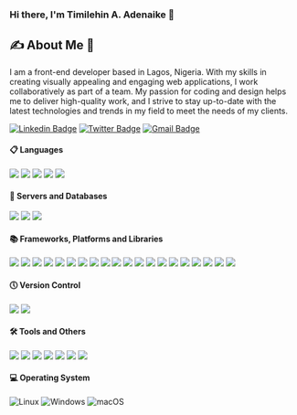 ### Hi there, I'm Timilehin A. Adenaike 👋

## :writing_hand: About Me :1st_place_medal:
I am a front-end developer based in Lagos, Nigeria. With my skills in creating visually appealing and engaging web applications, I work collaboratively as part of a team. My passion for coding and design helps me to deliver high-quality work, and I strive to stay up-to-date with the latest technologies and trends in my field to meet the needs of my clients.

[![Linkedin Badge](https://img.shields.io/badge/-timilehin-blue?style=flat-square&logo=Linkedin&logoColor=white&link=https://www.linkedin.com/in/timilehin-adenaike/)](https://www.linkedin.com/in/timilehin-adenaike/)
[![Twitter Badge](https://img.shields.io/badge/-@Timmynaike-1ca0f1?style=flat-square&labelColor=1ca0f1&logo=twitter&logoColor=white&link=https://twitter.com/Timmynaike)](https://twitter.com/Timmynaike)
[![Gmail Badge](https://img.shields.io/badge/-timmynaike@gmail.com-c14438?style=flat-square&logo=Gmail&logoColor=white&link=mailto:timmynaike@gmail.com)](mailto:timmynaike@gmail.com)


#### :clipboard: Languages

<div id="header" align="left">

[![](https://img.shields.io/badge/Front-HTML5-informational?style=flat&logo=html5&logoColor=dd4b25&color=dd4b25)](https://www.w3.org/)
[![](https://img.shields.io/badge/Front-CSS3-informational?style=flat&logo=css3&logoColor=196fb4&color=196fb4)](https://www.w3.org/Style/CSS/)
[![](https://img.shields.io/badge/Code-JavaScript-informational?style=flat&logo=JavaScript&logoColor=F7DF1E&color=F7DF1E)](https://www.javascript.com/)
[![](https://img.shields.io/badge/Code-TypeScript-informational?style=flat&logo=TypeScript&logoColor=0076c6&color=0076c6)](https://www.typescriptlang.com/)
[![](https://img.shields.io/badge/Code-Php-informational?style=flat&logo=Php&logoColor=7377ad&color=7377ad)](https://www.php.net/)


#### 💾 Servers and Databases
[![](https://img.shields.io/badge/Server-Apache-informational?style=flat&logo=apache&logoColor=white&color=A22160)](https://www.apache.org/)
[![](https://img.shields.io/badge/DB-MySql-informational?style=flat&logo=mysql&logoColor=white&color=F29111)](https://www.mysql.com/)
[![](https://img.shields.io/badge/DB-PostgreSql-informational?style=flat&logo=postgresql&logoColor=white&color=31648c)](https://www.postgresql.org/)
  

#### :books: Frameworks, Platforms and Libraries
[![](https://img.shields.io/badge/Front-React-informational?style=flat&logo=React&logoColor=61DAFB&color=61DAFB)](https://reactjs.org/)
[![](https://img.shields.io/badge/Front-Vue.js-informational?style=flat&logo=Vue.js&logoColor=41B883&color=41B883)](https://vuejs.org/)
[![](https://img.shields.io/badge/Front-Redux-informational?style=flat&logo=Redux&logoColor=7248b6&color=7248b6)](https://redux.js.org/)
[![](https://img.shields.io/badge/Front-Next-informational?style=flat&logo=Next.js&logoColor=FFFFFF&color=000000)](https://nextjs.org/)
[![](https://img.shields.io/badge/Front-React%20Query-informational?style=flat&logo=ReactQuery&logoColor=FF4154&color=FF4154)](https://tanstack.com/query/latest/)
[![](https://img.shields.io/badge/Front-Vite-informational?style=flat&logo=vite&logoColor=FFFFFF&color=646cff)](https://vitejs.dev/)
[![](https://img.shields.io/badge/Tools-NPM-informational?style=flat&logo=NPM&logoColor=white&color=CB3837)](https://npmjs.com/)
[![](https://img.shields.io/badge/Tools-yarn-informational?style=flat&logo=yarn&logoColor=white&color=2C8EBB)](https://yarnpkg.com/)
[![](https://img.shields.io/badge/Front-tailwindcss-informational?style=flat&logo=tailwindcss&logoColor=38BDf8&color=38BDf8)](https://tailwindcss.com/)
[![](https://img.shields.io/badge/Front-bootstrap-informational?style=flat&logo=bootstrap&logoColor=8511FA&color=8511FA)](https://getbootstrap.com/)
[![](https://img.shields.io/badge/Front-MUI-informational?style=flat&logo=mui&logoColor=FFFFFF&color=0081CB)](https://mui.com/)
[![](https://img.shields.io/badge/Front-chakraui-informational?style=flat&logo=chakraui&logoColor=4ED1C5&color=4ED1C5)](https://chakra-ui.com/)
[![](https://img.shields.io/badge/Front-StyledComponents-informational?style=flat&logo=StyledComponents&logoColor=white&color=D37981)](https://styled-components.com/)
[![](https://img.shields.io/badge/Testing%20Library-informational?style=flat&logo=testing-library&logoColor=white&color=E33332)](https://testing-library.com/)
[![](https://img.shields.io/badge/Jest-informational?style=flat&logo=jest&logoColor=white&color=916F79)](https://jestjs.io/)
[![](https://img.shields.io/badge/Vitest-informational?style=flat&logo=vitest&logoColor=white&color=6E961A)](https://vitest.dev/)
[![](https://img.shields.io/badge/mocha-informational?style=flat&logo=mocha&logoColor=white&color=8D6748)](https://mocha.js.org/)
[![](https://img.shields.io/badge/webpack-informational?style=flat&logo=webpack&logoColor=000000&color=8DD6F9)](https://webpack.js.org/)
[![](https://img.shields.io/badge/Front-SCSS-informational?style=flat&logo=sass&logoColor=b83776&color=b83776)](https://www.w3.org/Style/SCSS/)
[![](https://img.shields.io/badge/WordPress-informational?style=flat&logo=WordPress&logoColor=FFFFFF&color=117AC9)](https://www.wordpress.com/)

#### :clock5: Version Control
[![](https://img.shields.io/badge/Git-informational?style=flat&logo=git&logoColor=FFFFFF&color=C14438)](https://www.git.com/)
[![](https://img.shields.io/badge/GitHub-informational?style=flat&logo=github&logoColor=FFFFFF&color=121011)](https://www.github.com/)

#### :hammer_and_wrench: Tools and Others
[![](https://img.shields.io/badge/Tools-Postman-informational?style=flat&logo=postman&logoColor=FF6C37&color=FF6C37)](https://www.postman.com/)
[![](https://img.shields.io/badge/Tools-ESLint-informational?style=flat&logo=eslint&logoColor=4B3263&color=4B3263)](https://eslint.org/)
[![](https://img.shields.io/badge/Tools-jira-informational?style=flat&logo=Jira&logoColor=white&color=0A0FFF)](https://atlassian.net/)
[![](https://img.shields.io/badge/Tools-MicrosoftAzure-informational?style=flat&logo=MicrosoftAzure&logoColor=white&color=007FFF)](https://azure.microsoft.com/)
[![](https://img.shields.io/badge/Tools-Figma-informational?style=flat&logo=Figma&logoColor=white&color=007FFF)](https://figma.com/)
[![](https://img.shields.io/badge/Visual%20Studio-informational?style=flat&logo=visual-studio-code&logoColor=white&color=0078d7)](https://code.visualstudio.com/)
[![](https://img.shields.io/badge/Adobe-informational?style=flat&logo=adobe&logoColor=white&color=FF0000)](https://adobe.com/)
</div>

#### 💻 Operating System
![Linux](https://img.shields.io/badge/Linux-FCC624?style=for-the-badge&logo=linux&logoColor=black)
![Windows](https://img.shields.io/badge/Windows-0078D6?style=for-the-badge&logo=windows&logoColor=white)
![macOS](https://img.shields.io/badge/mac%20os-000000?style=for-the-badge&logo=macos&logoColor=F0F0F0)
<!--
[![](https://img.shields.io/badge/OS-Linux-informational?style=flat&logo=Linux&logoColor=white&color=FCC624)](https://www.linux.org/pages/download/)
[![](https://img.shields.io/badge/OS-Windows-informational?style=flat&logo=Windows&logoColor=white&color=0078D6)](https://www.linux.org/pages/download/)
-->


<!--

 <img src="https://komarev.com/ghpvc/?username=Tnaike&label=Profile%20views&color=0e75b6&style=flat" alt="Tnaike" />
---
### 📈 My stats
---
<img align="center" src='https://github-readme-stats.vercel.app/api/top-langs/?username=Tnaike&hide=html&layout=compact'>

<img height="180em" src="https://github-readme-stats.vercel.app/api?username=Tnaike&show_icons=true&hide_border=true&&count_private=true&include_all_commits=true" />

<p align="left"> <a href="https://github.com/ryo-ma/github-profile-trophy"><img src="https://github-profile-trophy.vercel.app/?username=Tnaike" alt="Tnaike" /></a> </p>

<!--
**Tnaike/Tnaike** is a ✨ _special_ ✨ repository because its `README.md` (this file) appears on your GitHub profile.

Here are some ideas to get you started:

- 🔭 I’m currently working on ...
- 🌱 I’m currently learning ...
- 👯 I’m looking to collaborate on ...
- 🤔 I’m looking for help with ...
- 💬 Ask me about ...
- 📫 How to reach me: ...
- 😄 Pronouns: ...
- ⚡ Fun fact: ...
-->
